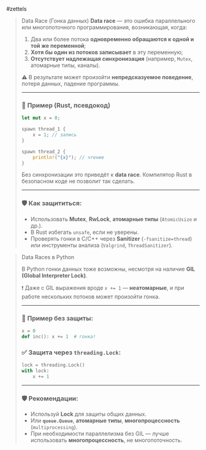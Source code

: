 #zettels


> Data Race (Гонка данных)
> **Data race** — это ошибка параллельного или многопоточного программирования, возникающая, когда:
> 
> 1. Два или более потока **одновременно обращаются к одной и той же переменной**;
> 2. **Хотя бы один из потоков записывает** в эту переменную;
> 3. **Отсутствует надлежащая синхронизация** (например, `Mutex`, атомарные типы, каналы).
> 
> ⚠️ В результате может произойти **непредсказуемое поведение**, потеря данных, падение программы.
> 
> ---
> 
> ### 🔧 Пример (Rust, псевдокод)
> ```rust
> let mut x = 0;
> 
> spawn thread_1 {
>     x = 1; // запись
> }
> 
> spawn thread_2 {
>     println!("{x}"); // чтение
> }
> ```
> 
> Без синхронизации это приведёт к **data race**. Компилятор Rust в безопасном коде не позволит так сделать.
> 
> ---
> 
> ### 🛡️ Как защититься:
> - Использовать **Mutex**, **RwLock**, **атомарные типы** (`AtomicUsize` и др.).
> - В Rust избегать `unsafe`, если не уверены.
> - Проверять гонки в C/C++ через **Sanitizer** (`-fsanitize=thread`) или инструменты анализа (`Valgrind`, `ThreadSanitizer`).


> Data Races в Python
> 
> В Python гонки данных тоже возможны, несмотря на наличие **GIL (Global Interpreter Lock)**.
> 
> ❗ Даже с GIL выражения вроде `x += 1` — **неатомарные**, и при работе нескольких потоков может произойти гонка.
> 
> ---
> 
> ### 🔧 Пример без защиты:
> ```python
> x = 0
> def inc(): x += 1  # гонка!
> ```
> 
> ### ✅ Защита через `threading.Lock`:
> ```python
> lock = threading.Lock()
> with lock:
>     x += 1
> ```
> 
> ---
> 
> ### 🛡️ Рекомендации:
> - Используй **Lock** для защиты общих данных.
> - Или **`queue.Queue`**, **атомарные типы**, **многопроцессность** (`multiprocessing`).
> - При необходимости параллелизма без GIL — лучше использовать **многопроцессность**, не многопоточность.
